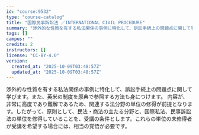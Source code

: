 ```yaml
---
id: "course:9532"
type: "course-catalog"
title: "国際民事訴訟法 ／INTERNATIONAL CIVIL PROCEDURE"
summary: "渉外的な性質を有する私法関係の事例に特化して、訴訟手続上の問題点に関して学びます。また、英米の制度を原典で参照する方法も身につけます。 内容が、非常に高度であり難解であるため、関連する法分野の単位の修得が前提となります。したがって、原則とし…"
tags: []
campus: ""
credits: 2
instructors: []
license: "CC-BY-4.0"
version:
  created_at: "2025-10-09T03:48:57Z"
  updated_at: "2025-10-09T03:48:57Z"
---
```

渉外的な性質を有する私法関係の事例に特化して、訴訟手続上の問題点に関して学びます。また、英米の制度を原典で参照する方法も身につけます。 内容が、非常に高度であり難解であるため、関連する法分野の単位の修得が前提となります。したがって、原則として、民法・商法の主たる分野と、国際私法、民事訴訟法の単位を修得していることを、受講の条件とします。これらの単位の未修得者が受講を希望する場合には、相当の覚悟が必要です。

